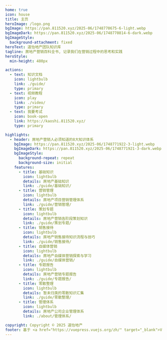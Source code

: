 ```yaml
---
home: true
icon: house
title: 主页
heroImage: /logo.png
bgImage: https://pan.811520.xyz/2025-06/1748770675-6-light.webp
bgImageDark: https://pan.811520.xyz/2025-06/1748770814-6-dark.webp
bgImageStyle:
  background-attachment: fixed
heroText: 道怡地产团队知识库
tagline: 房地产营销百科全书, 记录我们在营销过程中的思考和实践
heroStyle:
  min-height: 480px

actions:
  - text: 知识文档
    icon: lightbulb
    link: ./guide/
    type: primary
  - text: 视频教程
    icon: play
    link: ./video/
    type: primary
  - text: 我要考试
    icon: book-open
    link: https://kaoshi.811520.xyz/
    type: primary

highlights:
  - header: 房地产营销人必须知道的8大知识体系
    bgImage: https://pan.811520.xyz/2025-06/1748771922-3-light.webp
    bgImageDark: https://pan.811520.xyz/2025-06/1748771921-3-dark.webp
    bgImageStyle:
      background-repeat: repeat
      background-size: initial
    features:
      - title: 基础知识
        icon: lightbulb
        details: 房地产基础知识
        link: ./guide/基础知识/
      - title: 营销管理
        icon: lightbulb
        details: 房地产项目营销管理体系
        link: ./guide/营销管理/
      - title: 策划专题
        icon: lightbulb
        details: 房地产营销各阶段策划知识
        link: ./guide/策划专题/
      - title: 销售接待
        icon: lightbulb
        details: 房地产销售接待知识流程与技巧
        link: ./guide/销售接待/
      - title: 自媒体营销
        icon: lightbulb
        details: 房地产自媒体营销探索与学习
        link: ./guide/自媒体营销/
      - title: 专题报告
        icon: lightbulb
        details: 房地产营销专题报告
        link: ./guide/专题报告/
      - title: 零散整理
        icon: lightbulb
        details: 暂未归类的零散知识汇集
        link: ./guide/零散整理/
      - title: 管理体系
        icon: lightbulb
        details: 房地产公司企业管理体系
        link: ./about/管理体系/

copyright: Copyright © 2025 道怡地产
footer: 基于 <a href="https://vuepress.vuejs.org/zh/" target="_blank">VuePress</a> 框架构建 | 使用 <a href="https://theme-hope.vuejs.press/zh/" target="_blank">VuePress Theme Hope</a> 主题 | MIT 协议
---
```


